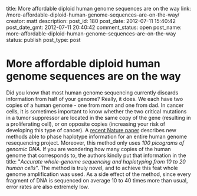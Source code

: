 title: More affordable diploid human genome sequences are on the way
link: /more-affordable-diploid-human-genome-sequences-are-on-the-way/
creator: matt
description: 
post_id: 180
post_date: 2012-07-11 15:40:42
post_date_gmt: 2012-07-11 20:40:42
comment_status: open
post_name: more-affordable-diploid-human-genome-sequences-are-on-the-way
status: publish
post_type: post

# More affordable diploid human genome sequences are on the way

Did you know that most human genome sequencing currently discards information from half of your genome? Really, it does. We each have two copies of a human genome - one from mom and one from dad. In cancer cells, it is sometimes important to know whether the two critical mutations in a tumor suppressor are located in the same copy of the gene (resulting in a proliferating cell), or on opposite copies (increasing your risk of developing this type of cancer). A [recent Nature paper](http://feeds.nature.com/~r/nature/rss/current/~3/IVHq3QveEF8/nature11236) describes new methods able to phase haplotype information for an entire human genome resequencing project. Moreover, this method only uses _100 picograms of genomic DNA._ If you are wondering how many copies of the human genome that corresponds to, the authors kindly put that information in the title: "_Accurate whole-genome sequencing and haplotyping from 10 to 20 human cells_". The method is truly novel, and to achieve this feat whole genome amplification was used. As a side effect of the method, since every fragment of DNA is sequenced on average 10 to 40 times more than usual, error rates are also extremely low.
